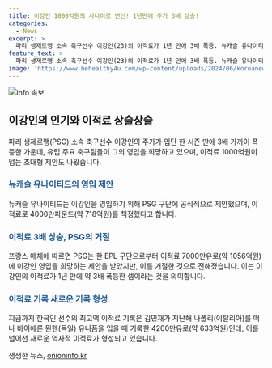 ```yaml
---
title: 이강인 1000억원의 사나이로 변신! 1년만에 주가 3배 상승!
categories:
  - News
excerpt: >
  파리 생제르맹 소속 축구선수 이강인(23)의 이적료가 1년 만에 3배 폭등. 뉴캐슬 유나이티드가 4000만파운드(약 718억원) 제안, PSG는 7000만유로(약 1056억원) 제안 거절. 이강인은 지난 시즌 파리 생제르맹에서 뛰며 주목받았으며, 유럽 주요 축구팀들의 관심을 끌고 있다.
feature_text: >
  파리 생제르맹 소속 축구선수 이강인(23)의 이적료가 1년 만에 3배 폭등. 뉴캐슬 유나이티드가 4000만파운드(약 718억원) 제안, PSG는 7000만유로(약 1056억원) 제안 거절. 이강인은 지난 시즌 파리 생제르맹에서 뛰며 주목받았으며, 유럽 주요 축구팀들의 관심을 끌고 있다.
image: 'https://www.behealthy4u.com/wp-content/uploads/2024/06/koreanews.jpg'
---
```


<p><img src="https://www.behealthy4u.com/wp-content/uploads/2024/06/koreanews.jpg" alt="info 속보" /></p>

<h2 data-ke-size="size26">이강인의 인기와 이적료 상슬상슬</h2>

<p data-ke-size="size16">파리 생제르맹(PSG) 소속 축구선수 이강인의 주가가 입단 한 시즌 만에 3배 가까이 폭등한 가운데, 유럽 주요 축구팀들이 그의 영입을 희망하고 있으며, 이적료 1000억원이 넘는 초대형 제안도 나왔습니다.</p>

<h3><b><span style="color: #1a5490;">뉴캐슬 유나이티드의 영입 제안</span></b></h3>

<p data-ke-size="size16">뉴캐슬 유나이티드는 이강인을 영입하기 위해 PSG 구단에 공식적으로 제안했으며, 이적료로 4000만파운드(약 718억원)를 책정했다고 합니다.</p>

<h3><b><span style="color: #1a5490;">이적료 3배 상승, PSG의 거절</span></b></h3>

<p data-ke-size="size16">프랑스 매체에 따르면 PSG는 한 EPL 구단으로부터 이적료 7000만유로(약 1056억원)에 이강인 영입을 희망하는 제안을 받았지만, 이를 거절한 것으로 전해졌습니다. 이는 이강인의 이적료가 1년 만에 약 3배 폭등한 셈이라는 것을 의미합니다.</p>

<h3><b><span style="color: #1a5490;">이적료 기록 새로운 기록 형성</span></b></h3>

<p data-ke-size="size16">지금까지 한국인 선수의 최고액 이적료 기록은 김민재가 지난해 나폴리(이탈리아)를 떠나 바이에른 뮌헨(독일) 유니폼을 입을 때 기록한 4200만유로(약 633억원)인데, 이를 넘어선 새로운 역사적 이적료가 형성되고 있습니다.</p>
생생한 뉴스, <a href="https://onioninfo.kr" rel="dofollow">onioninfo.kr</a>


